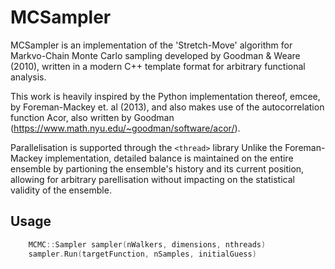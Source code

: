 # MCSampler

MCSampler is an implementation of the 'Stretch-Move' algorithm for Markvo-Chain Monte Carlo sampling developed by Goodman & Weare (2010), written in a modern C++ template format for arbitrary functional analysis.

This work is heavily inspired by the Python implementation thereof, emcee, by Foreman-Mackey et. al (2013), and also makes use of the autocorrelation function Acor, also written by Goodman (https://www.math.nyu.edu/~goodman/software/acor/).

Parallelisation is supported through the ```<thread>``` library Unlike the Foreman-Mackey implementation, detailed balance is maintained on the entire ensemble by partioning the ensemble's history and its current position, allowing for arbitrary parellisation without impacting on the statistical validity of the ensemble.

## Usage

```c++
	MCMC::Sampler sampler(nWalkers, dimensions, nthreads)
	sampler.Run(targetFunction, nSamples, initialGuess)
```
<!-- 
## Compiling 

Currently only tested with C++17 specification on clang (Mac). Further testing needed. -->